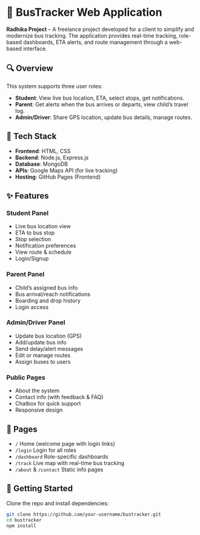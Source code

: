 # 🚌 BusTracker Web Application

**Radhika Project** – A freelance project developed for a client to simplify and modernize bus tracking. The application provides real-time tracking, role-based dashboards, ETA alerts, and route management through a web-based interface.

## 🔍 Overview

This system supports three user roles:
- **Student**: View live bus location, ETA, select stops, get notifications.
- **Parent**: Get alerts when the bus arrives or departs, view child’s travel log.
- **Admin/Driver**: Share GPS location, update bus details, manage routes.

## 🧰 Tech Stack

- **Frontend**: HTML, CSS
- **Backend**: Node.js, Express.js
- **Database**: MongoDB
- **APIs**: Google Maps API (for live tracking)
- **Hosting**: GitHub Pages (Frontend)

## ✨ Features

### Student Panel
- Live bus location view
- ETA to bus stop
- Stop selection
- Notification preferences
- View route & schedule
- Login/Signup

### Parent Panel
- Child’s assigned bus info
- Bus arrival/reach notifications
- Boarding and drop history
- Login access

### Admin/Driver Panel
- Update bus location (GPS)
- Add/update bus info
- Send delay/alert messages
- Edit or manage routes
- Assign buses to users

### Public Pages
- About the system
- Contact info (with feedback & FAQ)
- Chatbox for quick support
- Responsive design

## 📄 Pages

- `/` Home (welcome page with login links)
- `/login` Login for all roles
- `/dashboard` Role-specific dashboards
- `/track` Live map with real-time bus tracking
- `/about` & `/contact` Static info pages

## 🚀 Getting Started

Clone the repo and install dependencies:

```bash
git clone https://github.com/your-username/bustracker.git
cd bustracker
npm install
